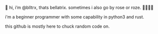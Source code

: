 👋 hi, i’m @blltrx, thats bellatrix. sometimes i also go by rose or roze. 🏳️‍⚧️🏳️‍🌈

i'm a beginner programmer with some capability in python3 and rust.

this github is mostly here to chuck random code on.
